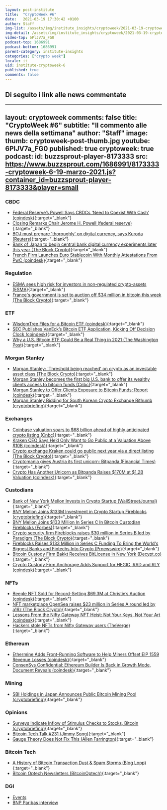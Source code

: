 ```yaml
---
layout: post-institute
title:  "CryptoWeek #6"
date:   2021-03-19 17:30:42 +0100
author: Staff
img-list: /assets/img/institute_insights/cryptoweek/2021-03-19-cryptoweek-thumb.jpg
img-detail: /assets/img/institute_insights/cryptoweek/2021-03-19-cryptoweek.jpg
video-top: 6PlJV7a_FG0
podcast-top: 1686991
podcast-bottom: 1686991
parent-category: institute-insights
categories: ["crypto week"]
locale: it
uid: institute-cryptoweek-6
published: true
comments: false
---
```

## Di seguito i link alle news commentate

---
layout: cryptoweek
comments: false
title: "CryptoWeek #6"
subtitle: "Il commento alle news della settimana" 
author: "Staff"
image:
    thumb: cryptoweek-post-thumb.jpg
youtube: 6PlJV7a_FG0
published: true
cryptoweek: true
podcast:
    id: buzzsprout-player-8173333
    src: https://www.buzzsprout.com/1686991/8173333-cryptoweek-6-19-marzo-2021.js?container_id=buzzsprout-player-8173333&player=small
---

### CBDC

- [Federal Reserve’s Powell Says CBDCs ‘Need to Coexist With Cash’ (coindesk)](https://www.coindesk.com/federal-reserves-powell-cbdc-coexist-cash){:target="_blank"}
- [Closing Remarks Chair Jerome H. Powell (federal reserve)](https://www.federalreserve.gov/newsevents/speech/powell20210318a.htm){:target="_blank"}
- [BOJ must prepare 'thoroughly' on digital currency, says Kuroda (Reuters)](https://www.reuters.com/article/us-japan-economy-boj-cbdc/boj-must-prepare-thoroughly-on-digital-currency-says-kuroda-idUSKBN2B80CS){:target="_blank"}
- [Bank of Japan to begin central bank digital currency experiments later this year (The Block Crypto)](https://www.theblockcrypto.com/linked/98555/bank-of-japan-cbdc-experiments-governor){:target="_blank"}
- [French Firm Launches Euro Stablecoin With Monthly Attestations From PwC (coindesk)](https://www.coindesk.com/french-firm-launches-euro-stablecoin-with-monthly-audits-from-pwc){:target="_blank"}

### Regulation

- [ESMA sees high risk for investors in non-regulated crypto-assets (ESMA)](https://www.esma.europa.eu/press-news/esma-news/esma-sees-high-risk-investors-in-non-regulated-crypto-assets){:target="_blank"}
- [France's government is set to auction off $34 million in bitcoin this week (The Block Crypto)](https://www.theblockcrypto.com/linked/98356/france-bitcoin-auction-wednesday){:target="_blank"}

### ETF

- [WisdomTree Files for a Bitcoin ETF (coindesk)](https://www.coindesk.com/wisdomtree-files-for-a-bitcoin-etf){:target="_blank"}
- [SEC Publishes VanEck’s Bitcoin ETF Application, Kicking Off Decision Clock (coindesk)](https://www.coindesk.com/sec-vaneck-bitcoin-etf-2021){:target="_blank"}
- [Why a U.S. Bitcoin ETF Could Be a Real Thing in 2021 (The Washington Post)](https://www.washingtonpost.com/business/why-a-us-bitcoin-etf-could-be-a-real-thing-in-2021/2021/03/17/fe92797c-873b-11eb-be4a-24b89f616f2c_story.html){:target="_blank"}

### Morgan Stanley

- [Morgan Stanley: 'Threshold being reached' on crypto as an investable asset class (The Block Crypto)](https://www.theblockcrypto.com/linked/98606/morgan-stanley-crypto-asset-class-threshold){:target="_blank"}
- [Morgan Stanley becomes the first big U.S. bank to offer its wealthy clients access to bitcoin funds (Cnbc)](https://www.cnbc.com/2021/03/17/bitcoin-morgan-stanley-is-the-first-big-us-bank-to-offer-wealthy-clients-access-to-bitcoin-funds.html){:target="_blank"}
- [Morgan Stanley to Offer Clients Exposure to Bitcoin Funds: Report (coindesk)](https://www.coindesk.com/morgan-stanley-to-offer-clients-exposure-to-bitcoin-funds-report){:target="_blank"}
- [Morgan Stanley Bidding for South Korean Crypto Exchange Bithumb (cryptobriefing)](https://cryptobriefing.com/morgan-stanley-bidding-south-korean-crypto-exchange-bithumb/){:target="_blank"}

### Exchanges

- [Coinbase valuation soars to $68 billion ahead of highly anticipated crypto listing (Cnbc)](https://www.cnbc.com/2021/03/17/coinbase-valuation-rises-to-68-billion-ahead-of-crypto-listing.html){:target="_blank"}
- [Kraken CEO Says He’d Only Want to Go Public at a Valuation Above $10B (coindesk)](https://www.coindesk.com/kraken-jesse-powell-bloomberg){:target="_blank"}
- [Crypto exchange Kraken could go public next year via a direct listing (The Block Crypto)](https://www.theblockcrypto.com/linked/98587/crypto-exchange-kraken-direct-listing-plan-2022){:target="_blank"}
- [Cryptomania gives Austria its first unicorn: Bitpanda (Financial Times)](https://www.ft.com/content/0f5d5439-c655-4f0f-a484-8aacd0333c96){:target="_blank"}
- [Crypto Has Another Unicorn as Bitpanda Raises $170M at $1.2B Valuation (coindesk)](https://www.coindesk.com/crypto-has-another-unicorn-as-bitpanda-raises-170m-at-1-2b-valuation){:target="_blank"}

### Custodians

- [Bank of New York Mellon Invests in Crypto Startup (WallStreetJournal)](https://www.wsj.com/articles/bank-of-new-york-mellon-invests-in-crypto-startup-11616063404){:target="_blank"}
- [BNY Mellon Joins $133M Investment in Crypto Startup Fireblocks (cryptobriefing)](https://cryptobriefing.com/bny-mellon-joins-133m-investment-crypto-startup-fireblocks/){:target="_blank"}
- [BNY Mellon Joins $133 Million In Series C In Bitcoin Custodian Fireblocks (Forbes)](https://www.forbes.com/sites/ninabambysheva/2021/03/18/bny-mellon-joins-133-million-in-series-c-in-bitcoin-custodian-fireblocks/){:target="_blank"}
- [Crypto security firm Fireblocks raises $30 million in Series B led by Paradigm (The Block Crypto)](https://www.theblockcrypto.com/post/85052/crypto-fireblocks-series-b-funding-round-paradigm){:target="_blank"}
- [Fireblocks Raises $133 Million in Series C Funding To Bring the World's Biggest Banks and Fintechs Into Crypto (Prnewswire)](https://www.prnewswire.com/news-releases/fireblocks-raises-133-million-in-series-c-funding-to-bring-the-worlds-biggest-banks-and-fintechs-into-crypto-301249839.html){:target="_blank"}
- [Bitcoin Custody Firm Bakkt Receives BitLicense in New York (Decypt.co)](https://decrypt.co/60982/bitcoin-custody-firm-bakkt-receives-bitlicense-in-new-york){:target="_blank"}
- [Crypto Custody Firm Anchorage Adds Support for HEGIC, RAD and RLY (coindesk)](https://www.coindesk.com/crypto-custody-firm-anchorage-adds-support-for-hegic-rad-and-rly){:target="_blank"}

### NFTs

- [Beeple NFT Sold for Record-Setting $69.3M at Christie’s Auction (coindesk)](https://www.coindesk.com/beeple-nft-christies-auction){:target="_blank"}
- [NFT marketplace OpenSea raises $23 million in Series A round led by a16z (The Block Crypto)](https://www.theblockcrypto.com/linked/98757/nft-marketplace-opensea-funding-a16z){:target="_blank"}
- [Lessons From the Nifty Gateway NFT Heist: Not Your Keys, Not Your Art (coindesk)](https://www.coindesk.com/nifty-gateway-nft-hack-lessons){:target="_blank"}
- [Hackers stole NFTs from Nifty Gateway users (TheVerge)](https://www.theverge.com/2021/3/15/22331818/nifty-gateway-hack-steal-nfts-credit-card){:target="_blank"}

### Ethereum

- [Ethermine Adds Front-Running Software to Help Miners Offset EIP 1559 Revenue Losses (coindesk)](https://www.coindesk.com/ethermine-adds-front-running-software-to-help-miners-offset-eip-1559-revenue-losses){:target="_blank"}
- [ConsenSys Confidential: Ethereum Builder Is Back in Growth Mode, Document Reveals (coindesk)](https://www.coindesk.com/consensys-confidential-ethereum-builder-is-back-in-growth-mode-document-reveals){:target="_blank"}

### Mining

- [SBI Holdings in Japan Announces Public Bitcoin Mining Pool (cryptobriefing)](https://cryptobriefing.com/sbi-holdings-japan-announces-public-bitcoin-mining-pool/){:target="_blank"}

### Opinions

- [Surveys Indicate Inflow of Stimulus Checks to Stocks, Bitcoin (cryptobriefing)](https://cryptobriefing.com/surveys-indicate-inflow-stimulus-checks-stocks-bitcoin/){:target="_blank"}
- [Bitcoin Tech Talk #231 (Jimmy Song)](https://jimmysong.substack.com/p/taleb-peterson-and-weinsteins-engagement){:target="_blank"}
- [Gauge Theory Does Not Fix This (Allen Farrington)](https://allenfarrington.medium.com/gauge-theory-does-not-fix-this-625f98de3246){:target="_blank"}

### Bitcoin Tech

- [A History of Bitcoin Transaction Dust & Spam Storms (Blog Lopp)](https://blog.lopp.net/history-bitcoin-transaction-dust-spam-storms/){:target="_blank"}
- [Bitcoin Optech Newsletters (BitcoinOptech)](https://bitcoinops.org/en/newsletters/){:target="_blank"}

### DGI

- [Events](https://dgi.io/events/)
- [BNP Paribas interview](https://dgi.io/2021/03/17/bnp-paribas.html)
